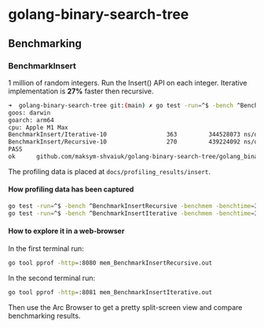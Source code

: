 # golang-binary-search-tree

## Benchmarking

### BenchmarkInsert

1 million of random integers.
Run the Insert() API on each integer.
Iterative implementation is **27%** faster then recursive.

``` bash
➜  golang-binary-search-tree git:(main) ✗ go test -run=^$ -bench ^BenchmarkInsert$ -benchmem -benchtime=100s ./...
goos: darwin
goarch: arm64
cpu: Apple M1 Max
BenchmarkInsert/Iterative-10                 363         344528073 ns/op        24000049 B/op    1000000 allocs/op
BenchmarkInsert/Recursive-10                 270         439224092 ns/op        24000035 B/op    1000000 allocs/op
PASS
ok      github.com/maksym-shvaiuk/golang-binary-search-tree/golang_binary_tree/test     321.925s
```

The profiling data is placed at `docs/profiling_results/insert`.

#### How profiling data has been captured

``` bash
go test -run=^$ -bench ^BenchmarkInsertRecursive -benchmem -benchtime=30s -cpuprofile=cpu_BenchmarkInsertRecursive.out -memprofile=mem_BenchmarkInsertRecursive.out ./golang_binary_search_tree/benchmark
go test -run=^$ -bench ^BenchmarkInsertIterative -benchmem -benchtime=30s -cpuprofile=cpu_BenchmarkInsertIterative.out -memprofile=mem_BenchmarkInsertIterative.out ./golang_binary_search_tree/benchmark
```

#### How to explore it in a web-browser

In the first terminal run:

``` bash
go tool pprof -http=:8080 mem_BenchmarkInsertRecursive.out
```

In the second terminal run:

``` bash
go tool pprof -http=:8081 mem_BenchmarkInsertIterative.out
```

Then use the Arc Browser to get a pretty split-screen view and compare benchmarking results.
